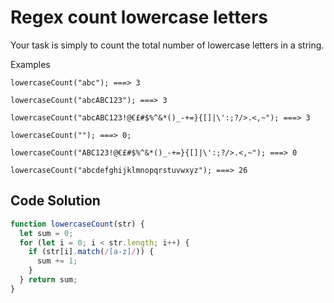 # Regex count lowercase letters

Your task is simply to count the total number of lowercase letters in a string.

Examples
```
lowercaseCount("abc"); ===> 3

lowercaseCount("abcABC123"); ===> 3

lowercaseCount("abcABC123!@€£#$%^&*()_-+=}{[]|\':;?/>.<,~"); ===> 3

lowercaseCount(""); ===> 0;

lowercaseCount("ABC123!@€£#$%^&*()_-+=}{[]|\':;?/>.<,~"); ===> 0

lowercaseCount("abcdefghijklmnopqrstuvwxyz"); ===> 26
```

## Code Solution 

```js
function lowercaseCount(str) {
  let sum = 0;
  for (let i = 0; i < str.length; i++) {
    if (str[i].match(/[a-z]/)) {
      sum += 1;
    }
  } return sum;
}

```